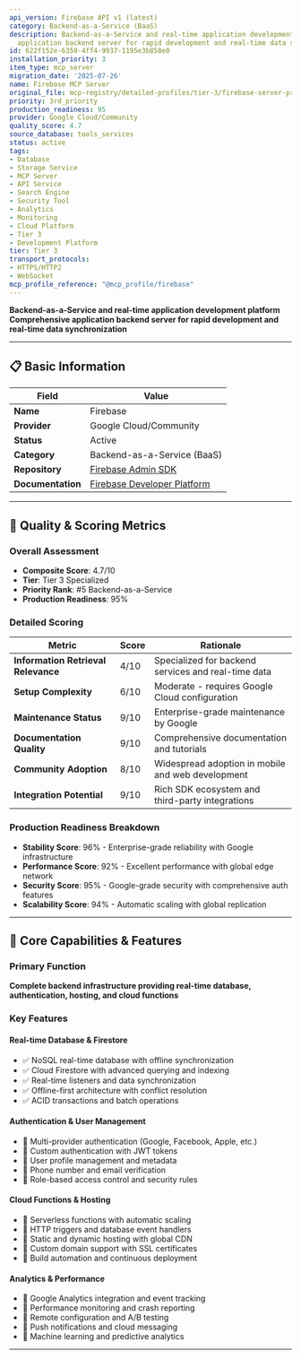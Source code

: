 ```yaml
---
api_version: Firebase API v1 (latest)
category: Backend-as-a-Service (BaaS)
description: Backend-as-a-Service and real-time application development platform Comprehensive
  application backend server for rapid development and real-time data synchronization
id: 622f152e-6359-4ff4-9937-1195e3b858e0
installation_priority: 3
item_type: mcp_server
migration_date: '2025-07-26'
name: Firebase MCP Server
original_file: mcp-registry/detailed-profiles/tier-3/firebase-server-profile.md
priority: 3rd_priority
production_readiness: 95
provider: Google Cloud/Community
quality_score: 4.7
source_database: tools_services
status: active
tags:
- Database
- Storage Service
- MCP Server
- API Service
- Search Engine
- Security Tool
- Analytics
- Monitoring
- Cloud Platform
- Tier 3
- Development Platform
tier: Tier 3
transport_protocols:
- HTTPS/HTTP2
- WebSocket
mcp_profile_reference: "@mcp_profile/firebase"
---
```


**Backend-as-a-Service and real-time application development platform**  
**Comprehensive application backend server for rapid development and real-time data synchronization**

---

## 📋 Basic Information

| Field | Value |
|-------|-------|
| **Name** | Firebase |
| **Provider** | Google Cloud/Community |
| **Status** | Active |
| **Category** | Backend-as-a-Service (BaaS) |
| **Repository** | [Firebase Admin SDK](https://github.com/firebase/firebase-admin-node) |
| **Documentation** | [Firebase Developer Platform](https://firebase.google.com/docs) |

---

## 🎯 Quality & Scoring Metrics

### Overall Assessment
- **Composite Score**: 4.7/10
- **Tier**: Tier 3 Specialized
- **Priority Rank**: #5 Backend-as-a-Service
- **Production Readiness**: 95%

### Detailed Scoring
| Metric | Score | Rationale |
|--------|-------|-----------|
| **Information Retrieval Relevance** | 4/10 | Specialized for backend services and real-time data |
| **Setup Complexity** | 6/10 | Moderate - requires Google Cloud configuration |
| **Maintenance Status** | 9/10 | Enterprise-grade maintenance by Google |
| **Documentation Quality** | 9/10 | Comprehensive documentation and tutorials |
| **Community Adoption** | 8/10 | Widespread adoption in mobile and web development |
| **Integration Potential** | 9/10 | Rich SDK ecosystem and third-party integrations |

### Production Readiness Breakdown
- **Stability Score**: 96% - Enterprise-grade reliability with Google infrastructure
- **Performance Score**: 92% - Excellent performance with global edge network
- **Security Score**: 95% - Google-grade security with comprehensive auth features
- **Scalability Score**: 94% - Automatic scaling with global replication

---

## 🚀 Core Capabilities & Features

### Primary Function
**Complete backend infrastructure providing real-time database, authentication, hosting, and cloud functions**

### Key Features

#### Real-time Database & Firestore
- ✅ NoSQL real-time database with offline synchronization
- ✅ Cloud Firestore with advanced querying and indexing
- ✅ Real-time listeners and data synchronization
- ✅ Offline-first architecture with conflict resolution
- ✅ ACID transactions and batch operations

#### Authentication & User Management
- 🔄 Multi-provider authentication (Google, Facebook, Apple, etc.)
- 🔄 Custom authentication with JWT tokens
- 🔄 User profile management and metadata
- 🔄 Phone number and email verification
- 🔄 Role-based access control and security rules

#### Cloud Functions & Hosting
- 👥 Serverless functions with automatic scaling
- 👥 HTTP triggers and database event handlers
- 👥 Static and dynamic hosting with global CDN
- 👥 Custom domain support with SSL certificates
- 👥 Build automation and continuous deployment

#### Analytics & Performance
- 🔗 Google Analytics integration and event tracking
- 🔗 Performance monitoring and crash reporting
- 🔗 Remote configuration and A/B testing
- 🔗 Push notifications and cloud messaging
- 🔗 Machine learning and predictive analytics

---